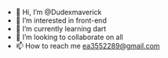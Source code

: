 - 👋 Hi, I’m @Dudexmaverick
- 👀 I’m interested in front-end
- 🌱 I’m currently learning dart
- 💞️ I’m looking to collaborate on all
- 📫 How to reach me ea3552289@gmail.com

<!---
Dudexmaverick/Dudexmaverick is a ✨ special ✨ repository because its `README.md` (this file) appears on your GitHub profile.
You can click the Preview link to take a look at your changes.
--->
